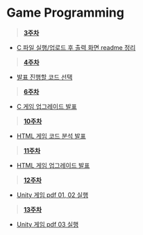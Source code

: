 # Game Programming

><a href="https://github.com/cottonrose1011/game/tree/main/week3"> <strong> 3주차 </strong>
  * C 파일 실행/업로드 후 출력 화면 readme 정리
><a href="https://github.com/cottonrose1011/game/tree/main/week4"> <strong> 4주차 </strong>
  * 발표 진행할 코드 선택
><a href="https://github.com/cottonrose1011/game/tree/main/week5"> <strong> 6주차 </strong>
  * C 게임 업그레이드 발표
><a href="https://github.com/cottonrose1011/game/tree/main/week9"><strong> 10주차 </strong>
  * HTML 게임 코드 분석 발표
><a href="https://github.com/cottonrose1011/game/tree/main/week10"><strong> 11주차 </strong>
  * HTML 게임 업그레이드 발표
><a href="https://github.com/cottonrose1011/game/tree/main/week12"><strong> 12주차 </strong>
  * Unity 게임 pdf 01, 02 실행
><a href="https://github.com/cottonrose1011/game/tree/main/week13"><strong> 13주차 </strong>
  * Unity 게임 pdf 03 실행
